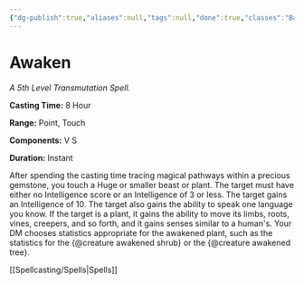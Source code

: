 ```yaml
---
{"dg-publish":true,"aliases":null,"tags":null,"done":true,"classes":"Bard, Druid,","spellLevel":5,"school":"Transmutation","source":"PHB","permalink":"/spells/awaken/","dgHomeLink":false,"dgPassFrontmatter":true}
---
```


# Awaken
*A 5th Level Transmutation Spell.*

**Casting Time:** 8 Hour

**Range:** Point, Touch

**Components:** V S 

**Duration:** Instant

After spending the casting time tracing magical pathways within a precious gemstone, you touch a Huge or smaller beast or plant. The target must have either no Intelligence score or an Intelligence of 3 or less. The target gains an Intelligence of 10. The target also gains the ability to speak one language you know. If the target is a plant, it gains the ability to move its limbs, roots, vines, creepers, and so forth, and it gains senses similar to a human's. Your DM chooses statistics appropriate for the awakened plant, such as the statistics for the {@creature awakened shrub} or the {@creature awakened tree}.

[[Spellcasting/Spells|Spells]]